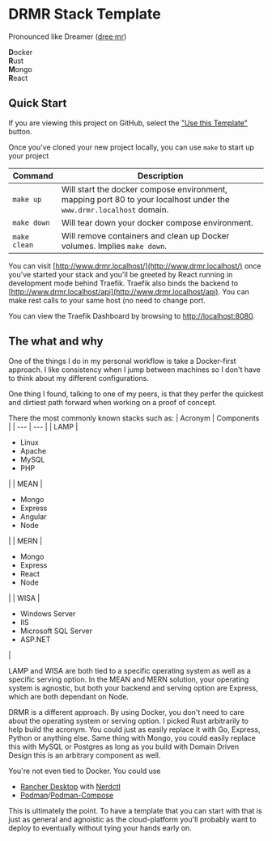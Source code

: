 # DRMR Stack Template

Pronounced like Dreamer ([dree·mr](https://www.google.com/search?q=how+to+pronounce+dreamer))

**D**ocker<br>
**R**ust<br>
**M**ongo<br>
**R**eact<br>

## Quick Start
If you are viewing this project on GitHub, select the ["Use this Template"](https://github.com/paul-nelson-baker/drmr-stack-template/generate) button.

Once you've cloned your new project locally, you can use `make` to start up your project

| Command | Description |
| - | - |
| `make up` | Will start the docker compose environment, mapping port 80 to your localhost under the `www.drmr.localhost` domain. |
| `make down` | Will tear down your docker compose environment. |
| `make clean` | Will remove containers and clean up Docker volumes. Implies `make down`. |

You can visit [http://www.drmr.localhost/](http://www.drmr.localhost/) once you've started your stack and you'll be greeted by React running in development mode behind Traefik. Traefik also binds the backend to [http://www.drmr.localhost/api](http://www.drmr.localhost/api). You can make rest calls to your same host (no need to change port.

You can view the Traefik Dashboard by browsing to [http://localhost:8080](http://localhost:8080).

## The what and why
One of the things I do in my personal workflow is take a Docker-first approach. I like consistency when I jump between machines so I don't have to think about my different configurations.

One thing I found, talking to one of my peers, is that they perfer the quickest and dirtiest path forward when working on a proof of concept.

There the most commonly known stacks such as:
| Acronym | Components |
| --- | --- |
| LAMP | <ul><li>Linux</li><li>Apache</li><li>MySQL</li><li>PHP</li></ul> |
| MEAN | <ul><li>Mongo</li><li>Express</li><li>Angular</li><li>Node</li></ul> |
| MERN | <ul><li>Mongo</li><li>Express</li><li>React</li><li>Node</li></ul> |
| WISA | <ul><li>Windows Server</li><li>IIS</li><li>Microsoft SQL Server</li><li>ASP.NET</li></ul> |

LAMP and WISA are both tied to a specific operating system as well as a specific serving option. In the MEAN and MERN solution, your operating system is agnostic, but both your backend and serving option are Express, which are both dependant on Node.

DRMR is a different approach. By using Docker, you don't need to care about the operating system or serving option. I picked Rust arbitrarily to help build the acronym. You could just as easily replace it with Go, Express, Python or anything else. Same thing with Mongo, you could easily replace this with MySQL or Postgres as long as you build with Domain Driven Design this is an arbitrary component as well.

You're not even tied to Docker. You could use
* [Rancher Desktop](https://rancherdesktop.io/) with [Nerdctl](https://github.com/containerd/nerdctl)
* [Podman](https://podman.io/)/[Podman-Compose](https://github.com/containers/podman-compose)

This is ultimately the point. To have a template that you can start with that is just as general and agnoistic as the cloud-platform you'll probably want to deploy to eventually without tying your hands early on.
